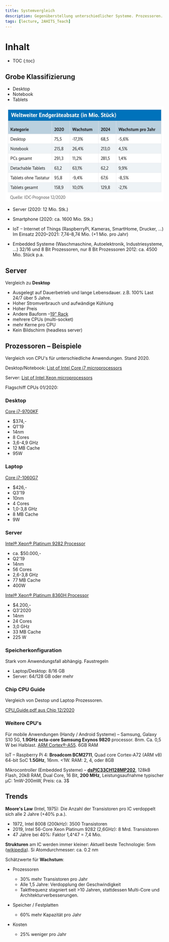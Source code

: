 ```yaml
---
title: Systemvergleich
description: Gegenüberstellung unterschiedlicher Systeme. Prozessoren. Zukünftige Entwicklung.
tags: [lecture, 2AHITS_Teach]
---
```


# Inhalt

* TOC
{:toc}

## Grobe Klassifizierung

- Desktop
- Notebook
- Tablets

<img src="fig/Weltweiter Endgeraeteabsatz.jpeg" alt="Weltweiter Endgeraeteabsatz" style="zoom:50%;" />

- Server (2020: 12 Mio. Stk.)
- Smartphone (2020: ca. 1600 Mio. Stk.)

- IoT – Internet of Things (RaspberryPi, Kameras, SmartHome, Drucker, ...)
  Im Einsatz 2020–2021: 7,74–8,74 Mio. (+1 Mio. pro Jahr)
- Embedded Systeme (Waschmaschine, Autoelektronik, Industriesysteme, ...)
  32/16 und 8 Bit Prozessoren, nur 8 Bit Prozessoren 2012: ca. 4500 Mio. Stück p.a.



## Server

Vergleich zu **Desktop**

- Ausgelegt auf Dauerbetrieb und lange Lebensdauer. z.B. 100% Last 24/7 über 5 Jahre.
- Hoher Stromverbrauch und aufwändige Kühlung
- Hoher Preis
- Andere Bauform –[19" Rack](https://de.wikipedia.org/wiki/Rack)
- mehrere CPUs (multi-socket)
- mehr Kerne pro CPU
- Kein Bildschirm (headless server)



## Prozessoren – Beispiele

Vergleich von CPU's für unterschiedliche Anwendungen. Stand 2020.

Desktop/Notebook: [List of Intel Core i7 microprocessors](https://en.wikipedia.org/wiki/List_of_Intel_Core_i7_microprocessors)

Server: [List of Intel Xeon microprocessors](https://en.wikipedia.org/wiki/List_of_Intel_Xeon_microprocessors)

Flagschiff CPUs 01/2020:

### Desktop

[Core i7-9700KF](https://ark.intel.com/content/www/us/en/ark/compare.html?productIds=190885)

- $374,-
- Q1'19
- 14nm
- 8 Cores
- 3,6-4,9 GHz
- 12 MB Cache
- 95W

### Laptop

[Core i7-1060G7](https://ark.intel.com/content/www/us/en/ark/compare.html?productIds=197120)

- $426,-
- Q3'19
- 10nm
- 4 Cores
- 1,0-3,8 GHz
- 8 MB Cache
- 9W

### Server

[Intel® Xeon® Platinum 9282 Processor](https://ark.intel.com/content/www/us/en/ark/products/194146/intel-xeon-platinum-9282-processor-77m-cache-2-60-ghz.html)

- ca. $50.000,-
- Q2'19
- 14nm
- 56 Cores
- 2,6-3,8 GHz
- 77 MB Cache
- 400W



[Intel® Xeon® Platinum 8360H Processor](https://ark.intel.com/content/www/us/en/ark/products/204089/intel-xeon-platinum-8360h-processor-33m-cache-3-00-ghz.html)

- $4.200,-
- Q3'2020
- 14nm
- 24 Cores
- 3,0 GHz
- 33 MB Cache
- 225 W



### Speicherkonfiguration

Stark vom Anwendungsfall abhängig. Faustregeln

- Laptop/Desktop: 8/16 GB
- Server: 64/128 GB oder mehr



### Chip CPU Guide

Vergleich von Destop und Laptop Prozessoren.

 [CPU_Guide.pdf aus Chip 12/2020](fig/CPU_Guide.pdf) 



### Weitere CPU's

Für mobile Anwendungen (Handy / Android Systeme) – Samsung, Galaxy S10 5G, **1.9GHz octa-core Samsung Exynos 9820** processor. 8nm. Ca. 0,5 W bei Halblast.  [ARM Cortex®-A55](https://en.wikipedia.org/wiki/ARM_Cortex-A55). 6GB RAM

IoT – Raspberry Pi 4: **Broadcom BCM2711**, Quad core Cortex-A72 (ARM v8) 64-bit SoC **1.5GHz**, 16nm. <1W. RAM: 2, 4, oder 8GB

Mikrocontroller (Embedded Systeme) – [**dsPIC33CH128MP202**](https://www.microchip.com/wwwproducts/en/dsPIC33CH128MP202), 128kB Flash, 20kB RAM, Dual Core, 16 Bit, **200 MHz**, Leistungsaufnahme typischer µC: 1mW-200mW, Preis: ca. 3$



## Trends

**Moore's Law** (Intel, 1975): Die Anzahl der Transistoren pro IC verdoppelt sich alle 2 Jahre (+40% p.a.).

- 1972, Intel 8008 (200kHz): 3500 Transistoren
- 2019, Intel 56-Core Xeon Platinum 9282 (2,6GHz): 8 Mrd. Transistoren
- 47 Jahre bei 40%: Faktor 1,4^47 = 7,4 Mio.

**Strukturen** am IC werden immer kleiner: Aktuell beste Technologie: 5nm ([wikipedia](https://en.wikipedia.org/wiki/5_nm_process)).
Si Atomdurchmesser: ca. 0.2 nm

Schätzwerte für **Wachstum**:

- Prozessoren
  - 30% mehr Transistoren pro Jahr
  - Alle 1,5 Jahre: Verdopplung der Geschwindigkeit
  - Taktfrequenz stagniert seit >10 Jahren, stattdessen Multi-Core und Architekturverbesserungen.
  
- Speicher / Festplatten
  - 60% mehr Kapazität pro Jahr
- Kosten
  - 25% weniger pro Jahr



